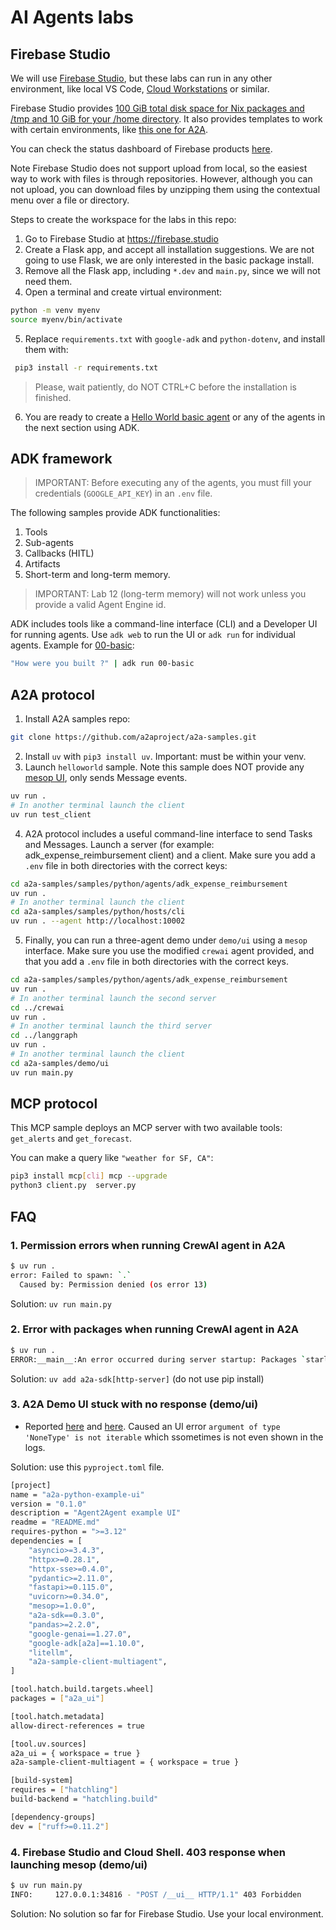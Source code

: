 # AI Agents labs

## Firebase Studio

We will use [Firebase Studio](https://firebase.blog/posts/2025/04/introducing-firebase-studio/), but these labs can run in any other environment, like local VS Code, [Cloud Workstations](https://cloud.google.com/workstations) or similar.

Firebase Studio provides [100 GiB total disk space for Nix packages and /tmp and 10 GiB for your /home directory](https://firebase.google.com/docs/studio/troubleshooting). It also provides templates to work with certain environments, like [this one for A2A](https://github.com/a2aproject/a2a-samples/pull/312).

You can check the status dashboard of Firebase products [here](https://status.firebase.google.com/).

Note Firebase Studio does not support upload from local, so the easiest way to work with files is through repositories. However, although you can not upload, you can download files by unzipping them using the contextual menu over a file or directory.

Steps to create the workspace for the labs in this repo:
1. Go to Firebase Studio at https://firebase.studio
2. Create a Flask app, and accept all installation suggestions. We are not going to use Flask, we are only interested in the basic package install.
3. Remove all the Flask app, including `*.dev` and `main.py`, since we will not need them.
4. Open a terminal and create virtual environment:
```sh
python -m venv myenv
source myenv/bin/activate
```
5. Replace `requirements.txt` with `google-adk` and `python-dotenv`, and install them with:
```sh
 pip3 install -r requirements.txt 
 ```
> Please, wait patiently, do NOT CTRL+C before the installation is finished.
6. You are ready to create a [Hello World basic agent](./adk/00-basic/) or any of the agents in the next section using ADK.


## ADK framework

> IMPORTANT: Before executing any of the agents, you must fill your credentials (`GOOGLE_API_KEY`) in an `.env` file.

The following samples provide ADK functionalities:

1. Tools
2. Sub-agents
3. Callbacks (HITL)
4. Artifacts
5. Short-term and long-term memory. 

> IMPORTANT: Lab 12 (long-term memory) will not work unless you provide  a valid Agent Engine id.

ADK includes tools like a command-line interface (CLI) and a Developer UI for running agents. Use `adk web` to run the UI or `adk run` for individual agents. Example for [00-basic](adk/00-basic/]):
```sh
"How were you built ?" | adk run 00-basic
```


## A2A protocol

1. Install A2A samples repo:
```sh
git clone https://github.com/a2aproject/a2a-samples.git
```
2. Install `uv` with `pip3 install uv`. Important: must be within your venv.
3. Launch `helloworld` sample. Note this sample does NOT provide any [mesop UI](https://mesop-dev.github.io/mesop/), only sends Message events. 
```sh
uv run .
# In another terminal launch the client
uv run test_client
```

4. A2A protocol includes a useful command-line interface to send Tasks and Messages. Launch a server (for example: adk_expense_reimbursement client) and a client. Make sure you add a `.env` file in both directories with the correct keys:
```sh
cd a2a-samples/samples/python/agents/adk_expense_reimbursement
uv run .
# In another terminal launch the client
cd a2a-samples/samples/python/hosts/cli
uv run . --agent http://localhost:10002
```

5. Finally, you can run a three-agent demo under `demo/ui` using a `mesop` interface. Make sure you use the modified `crewai` agent provided, and that you add a `.env` file in both directories with the correct keys.
```sh
cd a2a-samples/samples/python/agents/adk_expense_reimbursement
uv run .
# In another terminal launch the second server
cd ../crewai
uv run .
# In another terminal launch the third server
cd ../langgraph
uv run .
# In another terminal launch the client
cd a2a-samples/demo/ui
uv run main.py
```


## MCP protocol

This MCP sample deploys an MCP server with two available tools: `get_alerts` and `get_forecast`.

You can make a query like `"weather for SF, CA"`:

```sh
pip3 install mcp[cli] mcp --upgrade
python3 client.py  server.py
```

## FAQ

### 1. Permission errors when running CrewAI agent in A2A

```sh 
$ uv run .
error: Failed to spawn: `.`
  Caused by: Permission denied (os error 13)
```
Solution: `uv run main.py`

### 2. Error with packages when running CrewAI agent in A2A

```sh
$ uv run .
ERROR:__main__:An error occurred during server startup: Packages `starlette` and `sse-starlette` are required to use the `JSONRPCApplication`. They can be added as a part of `a2a-sdk` optional dependencies, `a2a-sdk[http-server]`.
```

 Solution: `uv add a2a-sdk[http-server]` (do not use pip install)

### 3. A2A Demo UI stuck with no response (demo/ui)

* Reported [here](https://github.com/a2aproject/a2a-samples/issues/36) and [here](https://github.com/a2aproject/A2A/issues/96). Caused an UI error `argument of type 'NoneType' is not iterable` which ssometimes is not even shown in the logs.

Solution: use this `pyproject.toml` file.

```sh
[project]
name = "a2a-python-example-ui"
version = "0.1.0"
description = "Agent2Agent example UI"
readme = "README.md"
requires-python = ">=3.12"
dependencies = [
    "asyncio>=3.4.3",
    "httpx>=0.28.1",
    "httpx-sse>=0.4.0",
    "pydantic>=2.11.0",
    "fastapi>=0.115.0",
    "uvicorn>=0.34.0",
    "mesop>=1.0.0",
    "a2a-sdk==0.3.0",
    "pandas>=2.2.0",
    "google-genai==1.27.0",
    "google-adk[a2a]==1.10.0",
    "litellm",
    "a2a-sample-client-multiagent",
]

[tool.hatch.build.targets.wheel]
packages = ["a2a_ui"]

[tool.hatch.metadata]
allow-direct-references = true

[tool.uv.sources]
a2a_ui = { workspace = true }
a2a-sample-client-multiagent = { workspace = true }

[build-system]
requires = ["hatchling"]
build-backend = "hatchling.build"

[dependency-groups]
dev = ["ruff>=0.11.2"]
```


### 4. Firebase Studio and Cloud Shell. 403 response when launching mesop (demo/ui)
```sh
$ uv run main.py
INFO:     127.0.0.1:34816 - "POST /__ui__ HTTP/1.1" 403 Forbidden
```

Solution: No solution so far for Firebase Studio. Use your local environment.